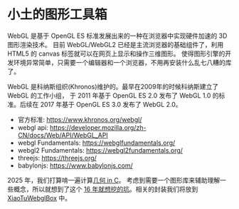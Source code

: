 # 小土的图形工具箱

WebGL 是基于 OpenGL ES 标准发展出来的一种在浏览器中实现硬件加速的 3D 图形渲染技术。 目前 WebGL/WebGL2 已经是主流浏览器的基础组件了，利用 HTML5 的 canvas 标签就可以在网页上显示和操作三维图形。 使得图形引擎的开发环境异常简单，只需要一个编辑器和一个浏览器，不用再安装什么乱七八糟的库了。

WebGL 是科纳斯组织(Khronos)维护的。最早在2009年的时候科纳斯建立了 WebGL 的工作小组， 于 2011 年基于 OpenGL ES 2.0 发布了 WebGL 1.0 的标准。后续在 2017 年基于 OpenGL ES 3.0 发布了 WebGL 2.0。

* 官方标准: https://www.khronos.org/webgl/
* webgl api: https://developer.mozilla.org/zh-CN/docs/Web/API/WebGL_API
* webgl Fundamentals: https://webglfundamentals.org/
* webgl2 Fundamentals: https://webgl2fundamentals.org/
* threejs: https://threejs.org/
* babylonjs: https://www.babylonjs.com/

2025 年，我们打算啃一遍计算[几何 in C](http://gaoyichao.com/Xiaotu/?book=计算几何_in_C&title=index)。 
考虑到需要一个图形库来辅助理解一些概念，所以就想到了这个 [16 年就想挖的坑](https://gaoyichao.com/Xiaotu/?book=WebGL和图形引擎&title=index)。相关的封装我们将放到 [XiaoTuWebglBox](https://github.com/gaoyichao/XiaoTuWebglBox.git) 中。


